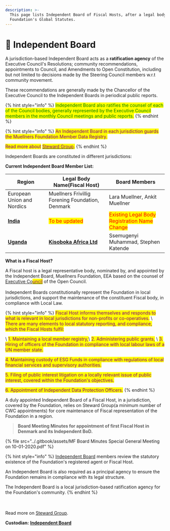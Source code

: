```yaml
---
description: >-
  This page lists Independent Board of Fiscal Hosts, after a legal body adopts
  Foundation's Global Statutes.
---
```


# 💂 Independent Board

A jurisdiction-based Independent Board acts as a **ratification agency** of the Executive Council's Resolutions; community recommendations, appointments to Council, and Amendments to Open Constitution, including but not limited to decisions made by the Steering Council members w.r.t community movement.&#x20;

These recommendations are generally made by the Chancellor of the Executive Council to the Independent Boards in periodical public reports.&#x20;

{% hint style="info" %}
<mark style="color:green;">Independent Board also ratifies the counsel of each of the Council bodies, generally represented by the Executive Council members in the monthly Council meetings and public reports.</mark>
{% endhint %}

{% hint style="info" %}
<mark style="color:purple;">An Independent Board in each jurisdiction guards the Muellners Foundation Member Data Registry.</mark>&#x20;

<mark style="color:purple;">Read more about</mark> [<mark style="color:purple;">Steward Group</mark>](../foundation/steward-group.md)<mark style="color:purple;">.</mark>
{% endhint %}

Independent Boards are constituted in different jurisdictions:

**Current Independent Board Member List:**

| Region                                               | Legal Body Name(Fiscal Host)                                                                     | Board Members                                                                |
| ---------------------------------------------------- | ------------------------------------------------------------------------------------------------ | ---------------------------------------------------------------------------- |
| European Union and Nordics                           | Muellners Frivillig Forening Foundation, Denmark                                                 | Lara Muellner, Ankit Muellner                                                |
| [**India**](https://india.muellnersfoundation.org)   | <mark style="color:red;">To be updated</mark>                                                    | <mark style="color:red;">Existing Legal Body Registration Name Change</mark> |
| [**Uganda**](https://uganda.muellnersfoundation.org) | [**Kisoboka Africa Ltd**](https://uganda.muellnersfoundation.org/public-reports/fiscal-identity) | Ssemugenyi Muhammad, Stephen Katende                                         |

**What is a Fiscal Host?**

A Fiscal host is a legal representative body, nominated by, and appointed by the Independent Board, Muellners Foundation, EEA based on the counsel of [Executive Co<mark style="color:purple;">uncil</mark>](../foundation/executive-council.md) of the Open Council.\
\
Independent Boards constitutionally represent the Foundation in local jurisdictions, and support the maintenance of the constituent Fiscal body, in compliance with Local Law.

{% hint style="info" %}
<mark style="color:purple;">Fiscal Host informs themselves and responds to what is relevant in local jurisdictions for non-profits or co-operatives.</mark> \ <mark style="color:purple;">There are many elements to local statutory reporting, and compliance, which the Fiscal Hosts fulfil:</mark>

\ <mark style="color:purple;">1. Maintaining a local member registry,</mark>\ <mark style="color:purple;">2. Administering public grants,</mark> \ <mark style="color:purple;">3. Hiring of officers of the Foundation in compliance with local labour laws of a UN member state.</mark>

<mark style="color:purple;">4. Maintaining custody of ESG Funds in compliance with regulations of local financial services and supervisory authorities.</mark>

<mark style="color:purple;">5. Filing of public interest litigation on a locally relevant issue of public interest, covered within the Foundation's objectives.</mark>

<mark style="color:purple;">6. Appointment of Independent Data Protection Officers.</mark>
{% endhint %}

A duly appointed Independent Board of a Fiscal Host, in a jurisdiction, covered by the Foundation, relies on Steward Group(a minimum number of CWC appointments) for core maintenance of Fiscal representation of the Foundation in a region.&#x20;

> **Board Meeting Minutes for appointment of first Fiscal Host in Denmark and its Independent BoD.**

{% file src="../.gitbook/assets/MF Board Minutes Special General Meeting on 10-01-2020.pdf" %}

{% hint style="info" %}
[Independent Board](independent-board.md) members review the statutory existence of the Foundation's registered agent or Fiscal Host.

An Independent Board is also required as a principal agency to ensure the Foundation remains in compliance with its legal structure.&#x20;

The Independent Board is a local jurisdiction-based ratification agency for the Foundation's community.
{% endhint %}

\
\
Read more on [Steward Group](../foundation/steward-group.md).

**Custodian:** [**Independent Board**](independent-board.md)
